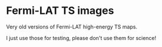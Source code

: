 # Fermi-LAT TS images

Very old versions of Fermi-LAT high-energy TS maps.

I just use those for testing, please don't use them for science!
